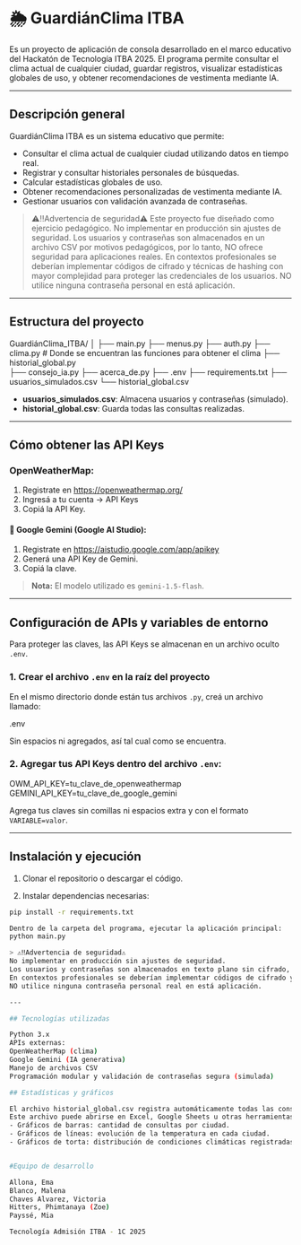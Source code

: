 # 🌦️ GuardiánClima ITBA

Es un proyecto de aplicación de consola desarrollado en el marco educativo del Hackatón de Tecnología ITBA 2025.
El programa permite consultar el clima actual de cualquier ciudad, guardar registros, visualizar estadísticas globales de uso, y obtener recomendaciones de vestimenta mediante IA.

---

## Descripción general

GuardiánClima ITBA es un sistema educativo que permite:

- Consultar el clima actual de cualquier ciudad utilizando datos en tiempo real.
- Registrar y consultar historiales personales de búsquedas.
- Calcular estadísticas globales de uso.
- Obtener recomendaciones personalizadas de vestimenta mediante IA.
- Gestionar usuarios con validación avanzada de contraseñas.

> ⚠️‼️Advertencia de seguridad⚠️ Este proyecto fue diseñado como ejercicio pedagógico. No implementar en producción sin ajustes de seguridad.
Los usuarios y contraseñas son almacenados en un archivo CSV por motivos pedagógicos, por lo tanto, NO ofrece seguridad para aplicaciones reales.
En contextos profesionales se deberían implementar códigos de cifrado y técnicas de hashing con mayor complejidad para proteger las credenciales de los usuarios. 
NO utilice ninguna contraseña personal en está aplicación.

---

## Estructura del proyecto

GuardiánClima_ITBA/
│
├── main.py
├── menus.py
├── auth.py
├── clima.py    # Donde se encuentran las funciones para obtener el clima
├── historial_global.py  
├── consejo_ia.py
├── acerca_de.py
├── .env
├── requirements.txt
├── usuarios_simulados.csv
└── historial_global.csv

- **usuarios_simulados.csv**: Almacena usuarios y contraseñas (simulado).
- **historial_global.csv**: Guarda todas las consultas realizadas.

---

## Cómo obtener las API Keys

### OpenWeatherMap:

1. Registrate en https://openweathermap.org/
2. Ingresá a tu cuenta → API Keys
3. Copiá la API Key.

#### 🔑 Google Gemini (Google AI Studio):

1. Registrate en https://aistudio.google.com/app/apikey
2. Generá una API Key de Gemini.
3. Copiá la clave.

> **Nota:** El modelo utilizado es `gemini-1.5-flash`.

---

## Configuración de APIs y variables de entorno

Para proteger las claves, las API Keys se almacenan en un archivo oculto `.env`.

### 1. Crear el archivo `.env` en la raíz del proyecto

En el mismo directorio donde están tus archivos `.py`, creá un archivo llamado:

.env

Sin espacios ni agregados, así tal cual como se encuentra.

### 2. Agregar tus API Keys dentro del archivo `.env`:

OWM_API_KEY=tu_clave_de_openweathermap
GEMINI_API_KEY=tu_clave_de_google_gemini

Agrega tus claves sin comillas ni espacios extra y con el formato `VARIABLE=valor`.

---


## Instalación y ejecución

1. Clonar el repositorio o descargar el código.

2. Instalar dependencias necesarias:

```bash
pip install -r requirements.txt

Dentro de la carpeta del programa, ejecutar la aplicación principal:
python main.py

> ⚠️‼️Advertencia de seguridad⚠️
No implementar en producción sin ajustes de seguridad.
Los usuarios y contraseñas son almacenados en texto plano sin cifrado, por lo tanto, NO ofrece seguridad para aplicaciones reales.
En contextos profesionales se deberían implementar códigos de cifrado y técnicas de hashing con mayor complejidad para proteger las credenciales de los usuarios. 
NO utilice ninguna contraseña personal real en está aplicación.

---

## Tecnologías utilizadas

Python 3.x
APIs externas:
OpenWeatherMap (clima)
Google Gemini (IA generativa)
Manejo de archivos CSV
Programación modular y validación de contraseñas segura (simulada)

## Estadísticas y gráficos

El archivo historial_global.csv registra automáticamente todas las consultas realizadas.
Este archivo puede abrirse en Excel, Google Sheets u otras herramientas para generar:
- Gráficos de barras: cantidad de consultas por ciudad.
- Gráficos de líneas: evolución de la temperatura en cada ciudad.
- Gráficos de torta: distribución de condiciones climáticas registradas.


#Equipo de desarrollo

Allona, Ema
Blanco, Malena
Chaves Alvarez, Victoria
Hitters, Phimtanaya (Zoe)
Payssé, Mia

Tecnología Admisión ITBA - 1C 2025

